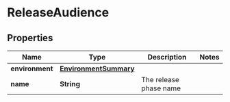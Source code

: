 

# ReleaseAudience


## Properties

| Name | Type | Description | Notes |
|------------ | ------------- | ------------- | -------------|
|**environment** | [**EnvironmentSummary**](EnvironmentSummary.md) |  |  |
|**name** | **String** | The release phase name |  |



